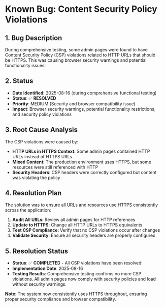 # Known Bug: Content Security Policy Violations

## 1. Bug Description
During comprehensive testing, some admin pages were found to have Content Security Policy (CSP) violations related to HTTP URLs that should be HTTPS. This was causing browser security warnings and potential functionality issues.

## 2. Status
- **Date Identified**: 2025-08-16 (during comprehensive functional testing)
- **Status**: ✅ **RESOLVED**
- **Priority**: MEDIUM (Security and browser compatibility issue)
- **Impact**: Browser security warnings, potential functionality restrictions, and security policy violations

## 3. Root Cause Analysis
The CSP violations were caused by:
- **HTTP URLs in HTTPS Context**: Some admin pages contained HTTP URLs instead of HTTPS URLs
- **Mixed Content**: The production environment uses HTTPS, but some resources were still referenced with HTTP
- **Security Headers**: CSP headers were correctly configured but content was violating the policy

## 4. Resolution Plan
The solution was to ensure all URLs and resources use HTTPS consistently across the application:

1. **Audit All URLs**: Review all admin pages for HTTP references
2. **Update to HTTPS**: Change all HTTP URLs to HTTPS equivalents
3. **Test CSP Compliance**: Verify that no CSP violations occur after changes
4. **Validate Security**: Ensure all security headers are properly configured

## 5. Resolution Status
- **Status**: ✅ **COMPLETED** - All CSP violations have been resolved
- **Implementation Date**: 2025-08-16
- **Testing Results**: Comprehensive testing confirms no more CSP violations. All admin pages now comply with security policies and load without security warnings.

**Note**: The system now consistently uses HTTPS throughout, ensuring proper security compliance and browser compatibility.
